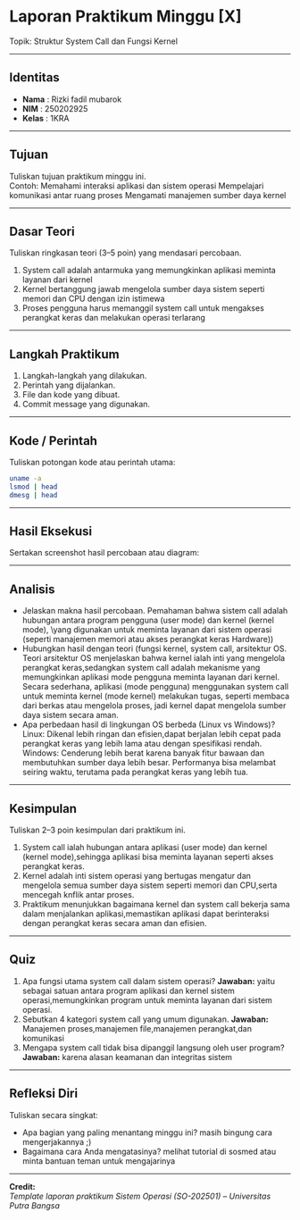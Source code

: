 
# Laporan Praktikum Minggu [X]
Topik: Struktur System Call dan Fungsi Kernel

---

## Identitas
- **Nama**  : Rizki fadil mubarok  
- **NIM**   : 250202925
- **Kelas** : 1KRA

---

## Tujuan
Tuliskan tujuan praktikum minggu ini.  
Contoh:  Memahami interaksi aplikasi dan sistem operasi
        Mempelajari komunikasi antar ruang proses
        Mengamati manajemen sumber daya kernel

---

## Dasar Teori
Tuliskan ringkasan teori (3–5 poin) yang mendasari percobaan.
1) System call adalah antarmuka yang memungkinkan aplikasi meminta layanan dari kernel
2) Kernel bertanggung jawab mengelola sumber daya sistem seperti memori dan CPU dengan izin istimewa
3) Proses pengguna harus memanggil system call untuk mengakses perangkat keras dan melakukan operasi terlarang

---

## Langkah Praktikum
1. Langkah-langkah yang dilakukan.  
2. Perintah yang dijalankan.  
3. File dan kode yang dibuat.  
4. Commit message yang digunakan.

---

## Kode / Perintah
Tuliskan potongan kode atau perintah utama:
```bash
uname -a
lsmod | head
dmesg | head
```

---

## Hasil Eksekusi
Sertakan screenshot hasil percobaan atau diagram:


---

## Analisis
- Jelaskan makna hasil percobaan.
    Pemahaman bahwa sistem call adalah hubungan antara program pengguna (user mode) dan kernel (kernel mode), \yang digunakan untuk meminta layanan dari sistem         operasi (seperti manajemen memori atau akses perangkat keras Hardware))
- Hubungkan hasil dengan teori (fungsi kernel, system call, arsitektur OS.
    Teori arsitektur OS menjelaskan bahwa kernel ialah inti yang mengelola perangkat keras,sedangkan system call adalah mekanisme yang memungkinkan aplikasi mode       pengguna meminta layanan dari kernel. Secara sederhana, aplikasi (mode pengguna) menggunakan system call untuk meminta kernel (mode kernel) melakukan tugas,        seperti membaca dari berkas atau mengelola proses, jadi kernel dapat mengelola sumber daya sistem secara aman.  
- Apa perbedaan hasil di lingkungan OS berbeda (Linux vs Windows)?
  Linux:   Dikenal lebih ringan dan efisien,dapat berjalan lebih cepat pada perangkat keras yang lebih lama atau dengan spesifikasi rendah.
  Windows: Cenderung lebih berat karena banyak fitur bawaan dan membutuhkan sumber daya lebih besar. Performanya bisa melambat seiring waktu, terutama pada                    perangkat keras yang lebih tua. 

---

## Kesimpulan
Tuliskan 2–3 poin kesimpulan dari praktikum ini.
1. System call ialah hubungan antara aplikasi (user mode) dan kernel (kernel mode),sehingga aplikasi bisa meminta layanan seperti akses perangkat keras.
2. Kernel adalah inti sistem operasi yang bertugas mengatur dan mengelola semua sumber daya sistem seperti memori dan CPU,serta mencegah knflik antar proses.
3. Praktikum menunjukkan bagaimana kernel dan system call bekerja sama dalam menjalankan aplikasi,memastikan aplikasi dapat berinteraksi dengan perangkat keras secara aman dan efisien.  

---

## Quiz
1. Apa fungsi utama system call dalam sistem operasi?
   **Jawaban:**  yaitu sebagai satuan antara program aplikasi dan kernel sistem operasi,memungkinkan program untuk meminta layanan dari sistem operasi.
2. Sebutkan 4 kategori system call yang umum digunakan.
   **Jawaban:**  Manajemen proses,manajemen file,manajemen perangkat,dan komunikasi
3. Mengapa system call tidak bisa dipanggil langsung oleh user program?
   **Jawaban:** karena alasan keamanan dan integritas sistem 

---

## Refleksi Diri
Tuliskan secara singkat:
- Apa bagian yang paling menantang minggu ini?  masih bingung cara mengerjakannya ;)
- Bagaimana cara Anda mengatasinya?  melihat tutorial di sosmed atau minta bantuan teman untuk mengajarinya

---

**Credit:**  
_Template laporan praktikum Sistem Operasi (SO-202501) – Universitas Putra Bangsa_
